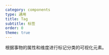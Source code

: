 ```yaml
---
category: components
type: 通用
title: Tag
subtitle: 标签
order: 0
theme: true
---
```


根据事物的属性和维度进行标记分类的可视化元素。
